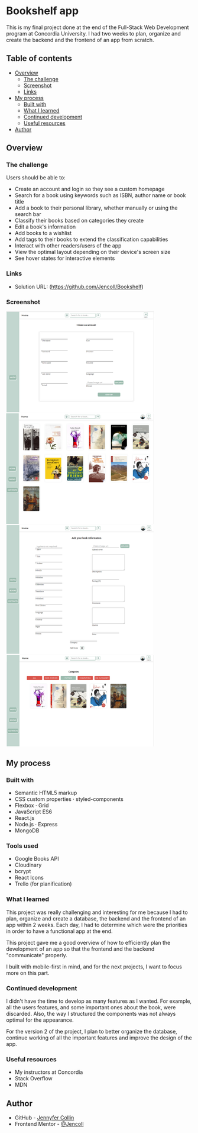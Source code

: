# Bookshelf app

This is my final project done at the end of the Full-Stack Web Development program at Concordia University. I had two weeks to plan, organize and create the backend and the frontend of an app from scratch.

## Table of contents

- [Overview](#overview)
  - [The challenge](#the-challenge)
  - [Screenshot](#screenshot)
  - [Links](#links)
- [My process](#my-process)
  - [Built with](#built-with)
  - [What I learned](#what-i-learned)
  - [Continued development](#continued-development)
  - [Useful resources](#useful-resources)
- [Author](#author)

## Overview

### The challenge

Users should be able to:

- Create an account and login so they see a custom homepage
- Search for a book using keywords such as ISBN, author name or book title
- Add a book to their personal library, whether manually or using the search bar
- Classify their books based on categories they create
- Edit a book's information
- Add books to a wishlist
- Add tags to their books to extend the classification capabilities
- Interact with other readers/users of the app
- View the optimal layout depending on their device's screen size
- See hover states for interactive elements

### Links

- Solution URL: (https://github.com/Jencoll/Bookshelf)

### Screenshot
<img src="./client/src/assets/signup.png" alt="sign up page" style="width: 400px; height: auto">
<img src="./client/src/assets/Books.png" alt="Books page" style="width: 400px; height: auto">
<img src="./client/src/assets/add-book.png" alt="Add a book manually" style="width: 400px; height: auto">
<img src="./client/src/assets/Categories.png" alt="Display by category" style="width: 400px; height: auto">

## My process

### Built with

- Semantic HTML5 markup
- CSS custom properties · styled-components
- Flexbox · Grid
- JavaScript ES6
- React.js
- Node.js · Express
- MongoDB

### Tools used

- Google Books API
- Cloudinary
- bcrypt
- React Icons
- Trello (for planification)

### What I learned

This project was really challenging and interesting for me because I had to plan, organize and create a database, the backend and the frontend of an app within 2 weeks. Each day, I had to determine which were the priorities in order to have a functional app at the end.

This project gave me a good overview of how to efficiently plan the development of an app so that the frontend and the backend "communicate" properly.

I built with mobile-first in mind, and for the next projects, I want to focus more on this part.

### Continued development

I didn't have the time to develop as many features as I wanted. For example, all the users features, and some important ones about the book, were discarded.
Also, the way I structured the components was not always optimal for the appearance. 

For the version 2 of the project, I plan to better organize the database, continue working of all the important features and improve the design of the app.


### Useful resources

- My instructors at Concordia
- Stack Overflow
- MDN

## Author

- GitHub - [Jennyfer Collin](https://github.com/Jencoll)
- Frontend Mentor - [@Jencoll](https://www.frontendmentor.io/profile/Jencoll)